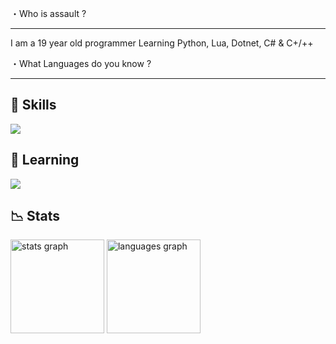 ・Who is assault ?
______________________

I am a 19 year old programmer
Learning Python, Lua, Dotnet, C# & C+/++


・What Languages do you know ?
______________________

## 💼 Skills
  <a href="https://skillicons.dev">
    <img src="https://skillicons.dev/icons?i=ae,discord,bots,ps,py" />
  </a>
</p>

## 📜 Learning

  <a href="https://skillicons.dev">
    <img src="https://skillicons.dev/icons?i=html,lua,dotnet,cs" />
  </a>
</p>


## 📉 Stats

<img src="https://github-readme-stats.vercel.app/api?username=terrlble&show_icons=true&count_private=true&theme=dark&hide_border=true" height="150" alt="stats graph"  />
<img src="https://github-readme-stats.vercel.app/api/top-langs/?username=terrlble&layout=compact&langs_count=5&theme=dark&hide_border=true" height="150" alt="languages graph"  />
